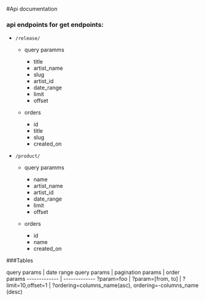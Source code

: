 #Api documentation 

### api endpoints for get endpoints:

- `/release/`

	- query paramms
		- title
		- artist_name
		- slug
		- artist_id
		- date_range
		- limit
		- offset

	- orders
		- id
		- title
		- slug
		- created_on

- `/product/`

	- query paramms
		- name
		- artist_name
		- artist_id
		- date_range
		- limit
		- offset

	- orders
		- id
		- name
		- created_on
                    
###Tables
                    
query params  | date range query params | pagination params | order params
------------- | -------------
?param=foo | ?param=[from, to] | ?limit=10,offset=1 | ?ordering=columns_name(asc), ordering=-columns_name (desc) 




